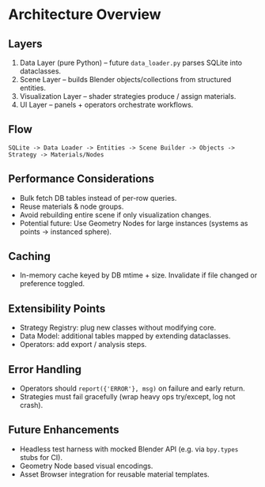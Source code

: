 # Architecture Overview

## Layers

1. Data Layer (pure Python) – future `data_loader.py` parses SQLite into dataclasses.
2. Scene Layer – builds Blender objects/collections from structured entities.
3. Visualization Layer – shader strategies produce / assign materials.
4. UI Layer – panels + operators orchestrate workflows.

## Flow

```text
SQLite -> Data Loader -> Entities -> Scene Builder -> Objects -> Strategy -> Materials/Nodes
```

## Performance Considerations

- Bulk fetch DB tables instead of per-row queries.
- Reuse materials & node groups.
- Avoid rebuilding entire scene if only visualization changes.
- Potential future: Use Geometry Nodes for large instances (systems as points -> instanced sphere).

## Caching

- In-memory cache keyed by DB mtime + size. Invalidate if file changed or preference toggled.

## Extensibility Points

- Strategy Registry: plug new classes without modifying core.
- Data Model: additional tables mapped by extending dataclasses.
- Operators: add export / analysis steps.

## Error Handling

- Operators should `report({'ERROR'}, msg)` on failure and early return.
- Strategies must fail gracefully (wrap heavy ops try/except, log not crash).

## Future Enhancements

- Headless test harness with mocked Blender API (e.g. via `bpy.types` stubs for CI).
- Geometry Node based visual encodings.
- Asset Browser integration for reusable material templates.
